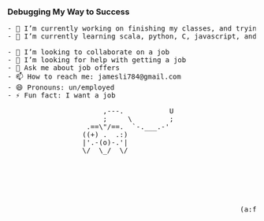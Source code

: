 ### Debugging My Way to Success

<!--
**skxvtchy/skxvtchy** is a ✨ _special_ ✨ repository because its `README.md` (this file) appears on your GitHub profile.
Here are some ideas to get you started:
-->
<pre>
- 🔭 I’m currently working on finishing my classes, and trying to get a job              ,:
- 🌱 I’m currently learning scala, python, C, javascript, and how to get a job         ,' |
                                                                                      /   :    
- 👯 I’m looking to collaborate on a job                                           --'   /       
- 🤔 I’m looking for help with getting a job                                       \/ />/     
- 💬 Ask me about job offers                                                       / /_\            
- 📫 How to reach me: jamesli784@gmail.com                                      __/   /
- 😄 Pronouns: un/employed                                                      )'-. /
- ⚡ Fun fact: I want a job                                                     ./  :\
                                                                                  /.' '
                       ,---.           U                                        '/'        
                       ;     \         ;                                       +
                   .==\"/==.  `-.___.-'                                      '
                  ((+) .  .:)                                                `.
                  |'.-(o)-.'|                                             .-"-
                  \/  \_/  \/                                           (    |   Why did the programmer quit his job?
                                                                    . .-'  '.           He didn't get arrays💻
                                                                   ( (.   )8:
                                                               .'    / (_  )
                                                                _. :(.   )8P  `
                                                            .  (  `-' (  `.   .
                                                             .  :  (   .a8a) 
                                                        (a:f   "     `"       ` 
</pre>
